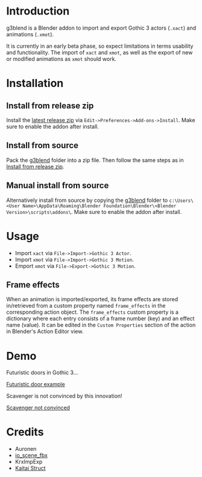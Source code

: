 # Introduction
g3blend is a Blender addon to import and export Gothic 3 actors (`.xact`) and animations (`.xmot`).

It is currently in an early beta phase, so expect limitations in terms usability and functionality.
The import of `xact` and `xmot`, as well as the export of new or modified animations as `xmot` should work.

# Installation
## Install from release zip
Install the [latest release zip](https://github.com/georgeto/g3blend/releases/latest) via `Edit->Preferences->Add-ons->Install`.
Make sure to enable the addon after install.

## Install from source
Pack the [g3blend](./g3blend) folder into a zip file.
Then follow the same steps as in [Install from release zip](#install-from-release-zip).

## Manual install from source
Alternatively install from source by copying the [g3blend](./g3blend) folder to `c:\Users\<User Name>\AppData\Roaming\Blender Foundation\Blender\<Blender Version>\scripts\addons\`.
Make sure to enable the addon after install.

# Usage
- Import `xact` via `File->Import->Gothic 3 Actor`.
- Import `xmot` via  `File->Import->Gothic 3 Motion`.
- Emport `xmot` via  `File->Export->Gothic 3 Motion`.

## Frame effects
When an animation is imported/exported, its frame effects are stored in/retrieved from a custom property named `frame_effects` in the corresponding action object.
The `frame_effects` custom property is a dictionary where each entry consists of a frame number (key) and an effect name (value).
It can be edited in the `Custom Properties` section of the action in Blender's Action Editor view.

# Demo
Futuristic doors in Gothic 3...

[Futuristic door example](https://github.com/georgeto/g3blend/assets/9250103/566755c9-1cc9-40cc-a89f-fd79012edbf5)

Scavenger is not convinced by this innovation!

[Scavenger not convinced](https://github.com/georgeto/g3blend/assets/9250103/0bb1a116-454b-4e1d-9cc6-bb423442dc6d)

# Credits
* Auronen
* [io_scene_fbx](https://projects.blender.org/blender/blender-addons/src/branch/main/io_scene_fbx)
* KrxImpExp
* [Kaitai Struct](https://doc.kaitai.io/)
